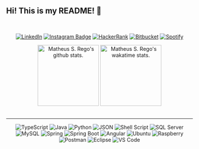 ## Hi! This is my README! 🔭

<br/>
<div align="center">

[![LinkedIn](https://img.shields.io/badge/LinkedIn-0077B5?style=for-the-badge&logo=linkedin&logoColor=white)](https://www.linkedin.com/in/matheus-silva-rego/)
[![Instagram Badge](https://img.shields.io/badge/Instagram-E4405F?style=for-the-badge&logo=instagram&logoColor=white)](https://instagram.com/math.srego/)
[![HackerRank](https://img.shields.io/badge/-Hackerrank-2EC866?style=for-the-badge&logo=HackerRank&logoColor=white)](https://www.hackerrank.com/matheus_srego)
[![Bitbucket](https://img.shields.io/badge/Bitbucket-330F63?style=for-the-badge&logo=bitbucket&logoColor=white)](https://bitbucket.org/matheus-srego/)
[![Spotify](https://img.shields.io/badge/Spotify-1ED760?&style=for-the-badge&logo=spotify&logoColor=black)](https://open.spotify.com/user/matthew_27-br)

</div>

<div align="center">
    <img alt="Matheus S. Rego's github stats." height="165em" src="https://github-readme-stats.vercel.app/api?username=matheus-srego&theme=radical&show_icons=true"/>
    <img alt="Matheus S. Rego's wakatime stats." height="165em" src="https://github-readme-stats.vercel.app/api/top-langs/?username=matheus-srego&theme=dark&layout=compact"/>
</div>

<br/>

---

<div align="center">

![TypeScript](https://img.shields.io/badge/TypeScript-007ACC?style=for-the-badge&logo=typescript&logoColor=white)
![Java](https://img.shields.io/badge/Java-ED8B00?style=for-the-badge&logo=java&logoColor=white)
![Python](https://img.shields.io/badge/Python-FFD43B?style=for-the-badge&logo=python&logoColor=darkgreen)
![JSON](https://img.shields.io/badge/json-5E5C5C?style=for-the-badge&logo=json&logoColor=white)
![Shell Script](https://img.shields.io/badge/Shell_Script-121011?style=for-the-badge&logo=gnu-bash&logoColor=white)
![SQL Server](https://img.shields.io/badge/Microsoft%20SQL%20Sever-CC2927?style=for-the-badge&logo=microsoft%20sql%20server&logoColor=white)
![MySQL](https://img.shields.io/badge/MySQL-00000F?style=for-the-badge&logo=mysql&logoColor=white)
![Spring](https://img.shields.io/badge/Spring-6DB33F?style=for-the-badge&logo=spring&logoColor=white)
![Spring Boot](https://img.shields.io/badge/Spring_Boot-F2F4F9?style=for-the-badge&logo=spring-boot)
![Angular](https://img.shields.io/badge/Angular-DD0031?style=for-the-badge&logo=angular&logoColor=white)
![Ubuntu](https://img.shields.io/badge/Ubuntu-E95420?style=for-the-badge&logo=ubuntu&logoColor=white)
![Raspberry](https://img.shields.io/badge/Raspberry%20Pi-A22846?style=for-the-badge&logo=Raspberry%20Pi&logoColor=white)
![Postman](https://img.shields.io/badge/Postman-FF6C37?style=for-the-badge&logo=Postman&logoColor=white)
![Eclipse](https://img.shields.io/badge/Eclipse-2C2255?style=for-the-badge&logo=eclipse&logoColor=white)
![VS Code](https://img.shields.io/badge/Visual_Studio_Code-0078D4?style=for-the-badge&logo=visual%20studio%20code&logoColor=white)
  
</div>

<!--
**Math09/math09** is a ✨ _special_ ✨ repository because its `README.md` (this file) appears on your GitHub profile.
Here are some ideas to get you started:
- 🔭 I’m currently working on ...
- 🌱 I’m currently learning ...
- 👯 I’m looking to collaborate on ...
- 🤔 I’m looking for help with ...
- 💬 Ask me about ...
- 📫 How to reach me: ...
- 😄 Pronouns: ...
- ⚡ Fun fact: ...
-->
